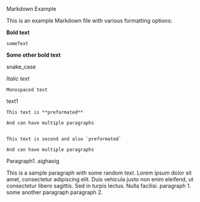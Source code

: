Markdown Example

This is an example Markdown file with various formatting options:

**Bold text**

`someText`

 **Some other bold text**

snake_case


  _Italic text_

`Monospaced text`

text1

```
This text is **preformated**

And can have multiple paragraphs
```

```

This text is second and also `preformated`

And can have multiple paragraphs
```

Paragraph1. aighaoig

This is a sample paragraph with some random text. Lorem ipsum dolor sit amet, consectetur adipiscing elit. Duis vehicula justo non enim eleifend, ut consectetur libero sagittis. Sed in turpis lectus. Nulla facilisi. paragraph 1.
some another paragraph
paragraph 2.
